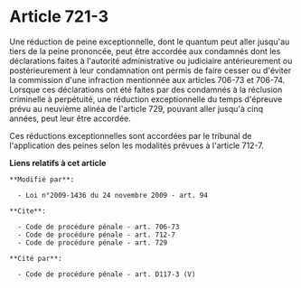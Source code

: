 # Article 721-3

Une réduction de peine exceptionnelle, dont le quantum peut aller jusqu'au tiers de la peine prononcée, peut être accordée
aux condamnés dont les déclarations faites à l'autorité administrative ou judiciaire antérieurement ou postérieurement à leur
condamnation ont permis de faire cesser ou d'éviter la commission d'une infraction mentionnée aux articles 706-73 et 706-74.
Lorsque ces déclarations ont été faites par des condamnés à la réclusion criminelle à perpétuité, une réduction
exceptionnelle du temps d'épreuve prévu au neuvième alinéa de l'article 729, pouvant aller jusqu'à cinq années, peut leur
être accordée. 

Ces réductions exceptionnelles sont accordées par le tribunal de l'application des peines selon les modalités prévues à
l'article 712-7.

**Liens relatifs à cet article**

	**Modifié par**:

	  - Loi n°2009-1436 du 24 novembre 2009 - art. 94

	**Cite**:

	  - Code de procédure pénale - art. 706-73
	  - Code de procédure pénale - art. 712-7
	  - Code de procédure pénale - art. 729

	**Cité par**:

	  - Code de procédure pénale - art. D117-3 (V)
